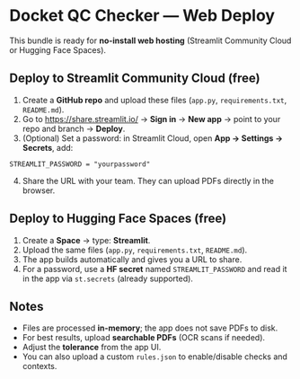 
# Docket QC Checker — Web Deploy

This bundle is ready for **no-install web hosting** (Streamlit Community Cloud or Hugging Face Spaces).

## Deploy to Streamlit Community Cloud (free)
1. Create a **GitHub repo** and upload these files (`app.py`, `requirements.txt`, `README.md`).  
2. Go to https://share.streamlit.io/ → **Sign in** → **New app** → point to your repo and branch → **Deploy**.  
3. (Optional) Set a password: in Streamlit Cloud, open **App → Settings → Secrets**, add:
```
STREAMLIT_PASSWORD = "yourpassword"
```
4. Share the URL with your team. They can upload PDFs directly in the browser.

## Deploy to Hugging Face Spaces (free)
1. Create a **Space** → type: **Streamlit**.  
2. Upload the same files (`app.py`, `requirements.txt`, `README.md`).  
3. The app builds automatically and gives you a URL to share.  
4. For a password, use a **HF secret** named `STREAMLIT_PASSWORD` and read it in the app via `st.secrets` (already supported).

## Notes
- Files are processed **in-memory**; the app does not save PDFs to disk.  
- For best results, upload **searchable PDFs** (OCR scans if needed).  
- Adjust the **tolerance** from the app UI.  
- You can also upload a custom `rules.json` to enable/disable checks and contexts.
